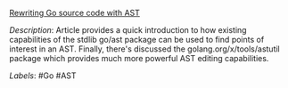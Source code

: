 [Rewriting Go source code with AST](https://eli.thegreenplace.net/2021/rewriting-go-source-code-with-ast-tooling/)

*Description*: Article provides a quick introduction to how existing capabilities of the stdlib go/ast package can be used to find points of interest in an AST. Finally, there's discussed the golang.org/x/tools/astutil package which provides much more powerful AST editing capabilities.

*Labels*: #Go #AST
